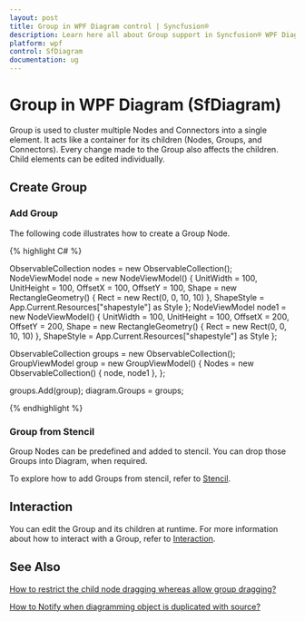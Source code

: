 ```yaml
---
layout: post
title: Group in WPF Diagram control | Syncfusion®
description: Learn here all about Group support in Syncfusion® WPF Diagram (SfDiagram) control, its elements and more.
platform: wpf
control: SfDiagram
documentation: ug
---
```


# Group in WPF Diagram (SfDiagram)

Group is used to cluster multiple Nodes and Connectors into a single element. It acts like a container for its children (Nodes, Groups, and Connectors). Every change made to the Group also affects the children. Child elements can be edited individually.

## Create Group

### Add Group

The following code illustrates how to create a Group Node.

{% highlight C# %}

ObservableCollection<NodeViewModel> nodes = new ObservableCollection<NodeViewModel>();
NodeViewModel node = new NodeViewModel()
{
	UnitWidth = 100,
	UnitHeight = 100,
	OffsetX = 100,
	OffsetY = 100,
	Shape = new RectangleGeometry() { Rect = new Rect(0, 0, 10, 10) },
	ShapeStyle = App.Current.Resources["shapestyle"] as Style
};
NodeViewModel node1 = new NodeViewModel()
{
	UnitWidth = 100,
	UnitHeight = 100,
	OffsetX = 200,
	OffsetY = 200,
	Shape = new RectangleGeometry() { Rect = new Rect(0, 0, 10, 10) },
	ShapeStyle = App.Current.Resources["shapestyle"] as Style
};

ObservableCollection<GroupViewModel> groups = new ObservableCollection<GroupViewModel>();
GroupViewModel group = new GroupViewModel()
{
	Nodes = new ObservableCollection<NodeViewModel>()
	{
		node,
		node1
	},
};

groups.Add(group);
diagram.Groups = groups;

{% endhighlight %}

### Group from Stencil

Group Nodes can be predefined and added to stencil. You can drop those Groups into Diagram, when required. 

To explore how to add Groups from stencil, refer to [Stencil](https://help.syncfusion.com/wpf/diagram/stencil/stencil).

## Interaction

You can edit the Group and its children at runtime. For more information about how to interact with a Group, refer to [Interaction](/wpf/diagram/interaction "Interaction").

## See Also
 
[How to restrict the child node dragging whereas allow group dragging?](https://www.syncfusion.com/kb/11462/how-to-restrict-the-child-node-dragging-whereas-allow-group-dragging-in-wpf)

[How to Notify when diagramming object is duplicated with source?](https://support.syncfusion.com/kb/article/6268/how-to-notify-when-diagramming-object-is-duplicated-with-source-in-wpf-diagram-sfdiagram)
